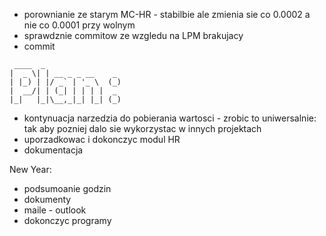 - porownianie ze starym MC-HR - stabilbie ale zmienia sie co 0.0002 a nie co 0.0001 przy wolnym
- sprawdznie commitow ze wzgledu na LPM brakujacy
- commit

```
 ____  _                   
|  _ \| | __ _ _ __    _   
| |_) | |/ _` | '_ \  (_)  
|  __/| | (_| | | | |  _   
|_|   |_|\__,_|_| |_| (_)
```
- kontynuacja narzedzia do pobierania wartosci - zrobic to uniwersalnie: tak aby pozniej dalo sie wykorzystac w innych projektach
- uporzadkowac i dokonczyc modul HR
- dokumentacja


New Year:
- podsumoanie godzin
- dokumenty
- maile - outlook
- dokonczyc programy
